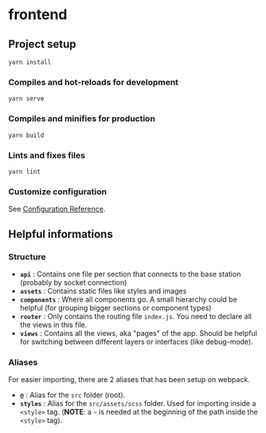 # frontend

## Project setup
```
yarn install
```

### Compiles and hot-reloads for development
```
yarn serve
```

### Compiles and minifies for production
```
yarn build
```

### Lints and fixes files
```
yarn lint
```

### Customize configuration
See [Configuration Reference](https://cli.vuejs.org/config/).

## Helpful informations

### Structure

- **`api`** : Contains one file per section that connects to the base station (probably by socket connection)
- **`assets`** : Contains static files like styles and images
- **`components`** : Where all components go. A small hierarchy could be helpful (for grouping bigger sections or component types)
- **`router`** : Only contains the routing file `index.js`. You need to declare all the views in this file. 
- **`views`** : Contains all the views, aka "pages" of the app. Should be helpful for switching between different layers or interfaces (like debug-mode).

### Aliases

For easier importing, there are 2 aliases that has been setup on webpack. 

- **`@`** : Alias for the `src` folder (root). 
- **`styles`** : Alias for the `src/assets/scss` folder. Used for importing inside a `<style>` tag. (**NOTE**: a `~` is needed at the beginning of the path inside the `<style>` tag).
